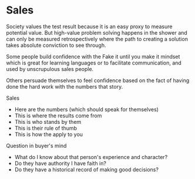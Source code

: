 # Sales

Society values the test result because it is an easy proxy to measure potential value. But high-value problem solving happens in the shower and can only be measured retrospectively where the path to creating a solution takes absolute conviction to see through.

Some people build confidence with the Fake it until you make it mindset which is great for learning languages or to facilitate communication, and used by unscrupulous sales people.

Others persuade themselves to feel confidence based on the fact of having done the hard work with the numbers that story.

Sales

- Here are the numbers (which should speak for themselves)
- This is where the results come from
- This is who stands by them
- This is their rule of thumb
- This is how the apply to you

Question in buyer's mind

- What do I know about that person's experience and character?
- Do they have authority I have faith in?
- Do they have a historical record of making good decisions?
